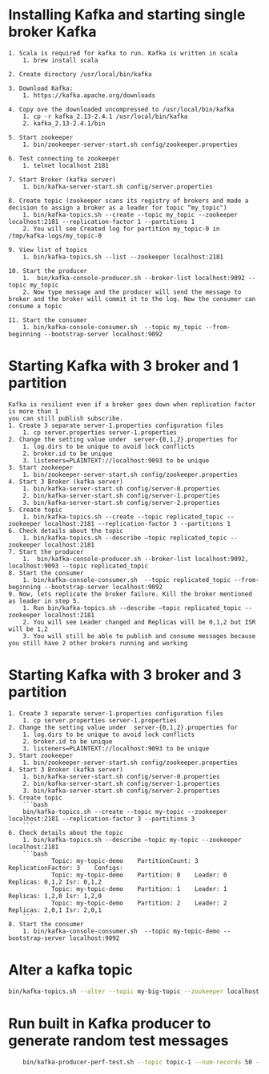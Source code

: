 # Installing Kafka and starting single broker Kafka
    1. Scala is required for kafka to run. Kafka is written in scala
        1. brew install scala
        
    2. Create directory /usr/local/bin/kafka
    
    3. Download Kafka:
        1. https://kafka.apache.org/downloads
        
    4. Copy ove the downloaded uncompressed to /usr/local/bin/kafka
        1. cp -r kafka_2.13-2.4.1 /usr/local/bin/kafka
        2. kafka_2.13-2.4.1/bin
        
    5. Start zookeeper 
        1. bin/zookeeper-server-start.sh config/zookeeper.properties
        
    6. Test connecting to zookeeper 
        1. telnet localhost 2181
        
    7. Start Broker (kafka server)
        1. bin/kafka-server-start.sh config/server.properties
        
    8. Create topic (zookeeper scans its registry of brokers and made a decision to assign a broker as a leader for topic “my_topic")
        1. bin/kafka-topics.sh --create --topic my_topic --zookeeper localhost:2181 --replication-factor 1 --partitions 1
        2. You will see Created log for partition my_topic-0 in /tmp/kafka-logs/my_topic-0
        
    9. View list of topics 
        1. bin/kafka-topics.sh --list --zookeeper localhost:2181
        
    10. Start the producer
        1.  bin/kafka-console-producer.sh --broker-list localhost:9092 --topic my_topic
        2. Now type message and the producer will send the message to broker and the broker will commit it to the log. Now the consumer can consume a topic 
        
    11. Start the consumer 
        1. bin/kafka-console-consumer.sh  --topic my_topic --from-beginning --bootstrap-server localhost:9092

# Starting Kafka with 3 broker and 1 partition 
    Kafka is resilient even if a broker goes down when replication factor is more than 1
    you can still publish subscribe.
    1. Create 3 separate server-1.properties configuration files
        1. cp server.properties server-1.properties
    2. Change the setting value under  server-{0,1,2}.properties for 
        1. log.dirs to be unique to avoid lock conflicts
        2. broker.id to be unique
        3. listeners=PLAINTEXT://localhost:9093 to be unique
    3. Start zookeeper
        1. bin/zookeeper-server-start.sh config/zookeeper.properties
    4. Start 3 Broker (kafka server)
        1. bin/kafka-server-start.sh config/server-0.properties
        2. bin/kafka-server-start.sh config/server-1.properties
        3. bin/kafka-server-start.sh config/server-2.properties
    5. Create topic 
        1. bin/kafka-topics.sh --create --topic replicated_topic --zookeeper localhost:2181 --replication-factor 3 --partitions 1
    6. Check details about the topic 
        1. bin/kafka-topics.sh --describe —topic replicated_topic --zookeeper localhost:2181
    7. Start the producer
        1.  bin/kafka-console-producer.sh --broker-list localhost:9092,  localhost:9093 --topic replicated_topic
    8. Start the consumer 
        1. bin/kafka-console-consumer.sh  --topic replicated_topic --from-beginning --bootstrap-server localhost:9092
    9. Now, lets replicate the broker failure. Kill the broker mentioned as leader in step 5.
        1. Run bin/kafka-topics.sh --describe —topic replicated_topic --zookeeper localhost:2181
        2. You will see Leader changed and Replicas will be 0,1,2 but ISR will be 1,2
        3. You will still be able to publish and consume messages because you still have 2 other brokers running and working
        
# Starting Kafka with 3 broker and 3 partition 
    1. Create 3 separate server-1.properties configuration files
        1. cp server.properties server-1.properties
    2. Change the setting value under  server-{0,1,2}.properties for 
        1. log.dirs to be unique to avoid lock conflicts
        2. broker.id to be unique
        3. listeners=PLAINTEXT://localhost:9093 to be unique
    3. Start zookeeper
        1. bin/zookeeper-server-start.sh config/zookeeper.properties
    4. Start 3 Broker (kafka server)
        1. bin/kafka-server-start.sh config/server-0.properties
        2. bin/kafka-server-start.sh config/server-1.properties
        3. bin/kafka-server-start.sh config/server-2.properties
    5. Create topic 
        ```bash
        bin/kafka-topics.sh --create --topic my-topic --zookeeper localhost:2181 --replication-factor 3 --partitions 3 
        ```  
    6. Check details about the topic 
        1. bin/kafka-topics.sh --describe —topic my-topic --zookeeper localhost:2181   
        ```bash
                Topic: my-topic-demo	PartitionCount: 3	ReplicationFactor: 3	Configs:
                Topic: my-topic-demo	Partition: 0	Leader: 0	Replicas: 0,1,2	Isr: 0,1,2
                Topic: my-topic-demo	Partition: 1	Leader: 1	Replicas: 1,2,0	Isr: 1,2,0
                Topic: my-topic-demo	Partition: 2	Leader: 2	Replicas: 2,0,1	Isr: 2,0,1
        ```   
    8. Start the consumer 
        1. bin/kafka-console-consumer.sh  --topic my-topic-demo --bootstrap-server localhost:9092


# Alter a kafka topic
```bash
bin/kafka-topics.sh --alter --topic my-big-topic --zookeeper localhost:2181 --partitions 3
``` 

# Run built in Kafka producer to generate random test messages 
```bash
    bin/kafka-producer-perf-test.sh --topic topic-1 --num-records 50 --record-size 1 --throughput 10 --producer-props bootstrap.servers=localhost:9092,localhost:9093,localhost:9094 key.serializer=org.apache.kafka.common.serialization.StringSerializer value.serializer=org.apache.kafka.common.serialization.StringSerializer
```        